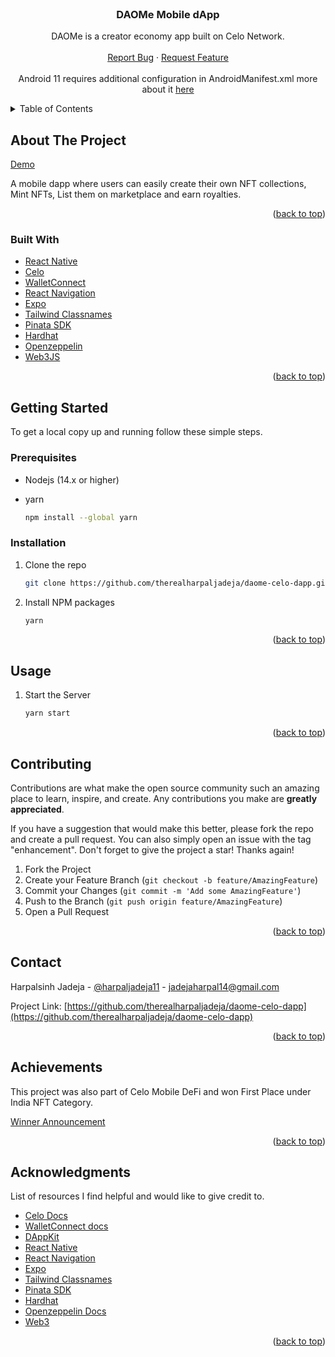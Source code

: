 <div id="top"></div>
<!-- PROJECT LOGO -->
<br />
<div align="center">

  <h3 align="center">DAOMe Mobile dApp</h3>

  <p align="center">
    DAOMe is a creator economy app built on Celo Network.
    <br />
    <br />
    <a href="https://github.com/therealharpaljadeja/daome-celo-dapp/issues">Report Bug</a>
    ·
    <a href="https://github.com/therealharpaljadeja/daome-celo-dapp/issues">Request Feature</a>
    <br />
    <br />
    Android 11 requires additional configuration in AndroidManifest.xml more about it <a href="https://reactnative.dev/docs/linking">here</a>
  </p>
</div>

<!-- TABLE OF CONTENTS -->
<details>
  <summary>Table of Contents</summary>
  <ol>
    <li>
      <a href="#about-the-project">About The Project</a>
      <ul>
        <li><a href="#built-with">Built With</a></li>
      </ul>
    </li>
    <li>
      <a href="#getting-started">Getting Started</a>
      <ul>
        <li><a href="#prerequisites">Prerequisites</a></li>
        <li><a href="#installation">Installation</a></li>
      </ul>
    </li>
    <li><a href="#usage">Usage</a></li>
    <li><a href="#contributing">Contributing</a></li>
    <li><a href="#contact">Contact</a></li>
    <li><a href="#achievements">Achievements</a></li>
    <li><a href="#acknowledgments">Acknowledgments</a></li>
  </ol>
</details>

<!-- ABOUT THE PROJECT -->

## About The Project

[Demo](https://www.youtube.com/watch?v=VZGs_hDdqnY)

A mobile dapp where users can easily create their own NFT collections, Mint NFTs, List them on marketplace and earn royalties.

<p align="right">(<a href="#top">back to top</a>)</p>

### Built With

-   [React Native](https://reactnative.dev/)
-   [Celo](https://docs.celo.org/)
-   [WalletConnect](https://docs.walletconnect.com/quick-start/dapps/react-native)
-   [React Navigation](https://reactnavigation.org/docs/getting-started/)
-   [Expo](https://docs.expo.dev/)
-   [Tailwind Classnames](https://www.npmjs.com/package/twrnc)
-   [Pinata SDK](https://www.npmjs.com/package/@pinata/sdk)
-   [Hardhat](https://hardhat.org/getting-started/)
-   [Openzeppelin](https://docs.openzeppelin.com/contracts/2.x/)
-   [Web3JS](https://web3js.readthedocs.io/en/v1.7.3/)

<p align="right">(<a href="#top">back to top</a>)</p>

<!-- GETTING STARTED -->

## Getting Started

To get a local copy up and running follow these simple steps.

### Prerequisites

-   Nodejs (14.x or higher)
-   yarn

    ```sh
    npm install --global yarn
    ```

### Installation

1. Clone the repo

    ```sh
    git clone https://github.com/therealharpaljadeja/daome-celo-dapp.git
    ```

2. Install NPM packages

    ```sh
    yarn
    ```

<p align="right">(<a href="#top">back to top</a>)</p>

<!-- USAGE EXAMPLES -->

## Usage

1. Start the Server

    ```sh
    yarn start
    ```

<p align="right">(<a href="#top">back to top</a>)</p>

<!-- CONTRIBUTING -->

## Contributing

Contributions are what make the open source community such an amazing place to learn, inspire, and create. Any contributions you make are **greatly appreciated**.

If you have a suggestion that would make this better, please fork the repo and create a pull request. You can also simply open an issue with the tag "enhancement".
Don't forget to give the project a star! Thanks again!

1. Fork the Project
2. Create your Feature Branch (`git checkout -b feature/AmazingFeature`)
3. Commit your Changes (`git commit -m 'Add some AmazingFeature'`)
4. Push to the Branch (`git push origin feature/AmazingFeature`)
5. Open a Pull Request

<p align="right">(<a href="#top">back to top</a>)</p>

<!-- CONTACT -->

## Contact

Harpalsinh Jadeja - [@harpaljadeja11](https://twitter.com/harpaljadeja11) - jadejaharpal14@gmail.com

Project Link: [https://github.com/therealharpaljadeja/daome-celo-dapp](https://github.com/therealharpaljadeja/daome-celo-dapp)

<p align="right">(<a href="#top">back to top</a>)</p>

<!-- Achivements --->

## Achievements

This project was also part of Celo Mobile DeFi and won First Place under India NFT Category.

[Winner Announcement](https://devpost.com/software/daome)

<p align="right">(<a href="#top">back to top</a>)</p>

<!-- ACKNOWLEDGMENTS -->

## Acknowledgments

List of resources I find helpful and would like to give credit to.

-   [Celo Docs](https://docs.celo.org/)
-   [WalletConnect docs](https://docs.walletconnect.com/quick-start/dapps/react-native)
-   [DAppKit](https://github.com/celo-org/celo-monorepo/tree/master/packages/sdk/dappkit)
-   [React Native](https://reactnative.dev/docs/components-and-apis)
-   [React Navigation](https://reactnavigation.org/docs/getting-started/)
-   [Expo](https://docs.expo.dev/)
-   [Tailwind Classnames](https://www.npmjs.com/package/twrnc)
-   [Pinata SDK](https://www.npmjs.com/package/@pinata/sdk)
-   [Hardhat](https://hardhat.org/getting-started/)
-   [Openzeppelin Docs](https://docs.openzeppelin.com/contracts/2.x/)
-   [Web3](https://web3js.readthedocs.io/en/v1.7.3/)

<p align="right">(<a href="#top">back to top</a>)</p>

